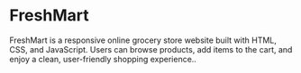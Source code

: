 # FreshMart
FreshMart is a responsive online grocery store website built with HTML, CSS, and JavaScript. Users can browse products, add items to the cart, and enjoy a clean, user-friendly shopping experience..
